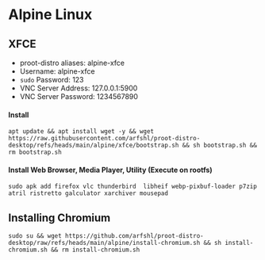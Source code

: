 # Alpine Linux

## XFCE
- proot-distro aliases: alpine-xfce
- Username: alpine-xfce
- `sudo` Password: 123
- VNC Server Address: 127.0.0.1:5900
- VNC Server Password: 1234567890


#### Install
    apt update && apt install wget -y && wget https://raw.githubusercontent.com/arfshl/proot-distro-desktop/refs/heads/main/alpine/xfce/bootstrap.sh && sh bootstrap.sh && rm bootstrap.sh

#### Install Web Browser, Media Player, Utility (Execute on rootfs)
    sudo apk add firefox vlc thunderbird  libheif webp-pixbuf-loader p7zip atril ristretto galculator xarchiver mousepad 

## Installing Chromium
    sudo su && wget https://github.com/arfshl/proot-distro-desktop/raw/refs/heads/main/alpine/install-chromium.sh && sh install-chromium.sh && rm install-chromium.sh